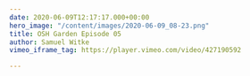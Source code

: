 ```yaml
---
date: 2020-06-09T12:17:17.000+00:00
hero_image: "/content/images/2020-06-09_08-23.png"
title: OSH Garden Episode 05
author: Samuel Witke
vimeo_iframe_tag: https://player.vimeo.com/video/427190592

---
```

